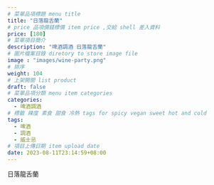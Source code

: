 ```yaml
---
# 菜單品項標題 menu title 
title: "日落龍舌蘭"
# price 品項價錢標價 item price ,交給 shell 差入資料
price: [180] 
# 菜單項目簡介 
description: "啤酒調酒 日落龍舌蘭"
# 圖片檔案目錄 diretory to store image file
image : "images/wine-party.png"
# 排序
weight: 104 
# 上架開關 list product 
draft: false
# 菜單品項分類 menu item categories 
categories:
  - 啤酒調酒 
# 標籤 辣度 素食 甜食 冷熱 tags for spicy vegan sweet hot and cold 
tags:
  - 啤酒
  - 調酒 
  - 威士忌
# 項目上傳日期 item upload date 
date: 2023-08-11T23:14:59+08:00
---
```


 日落龍舌蘭
